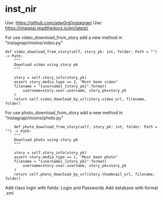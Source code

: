 # inst_nir

Use: https://github.com/adw0rd/instagrapi
Use: https://imageai.readthedocs.io/en/latest/

For use video_download_from_story add a new method in "instagrapi/mixins/video.py" 

    def video_download_from_story(self, story_pk: int, folder: Path = "") -> Path:
        """
        Download video using story pk
        """
        
        story = self.story_info(story_pk)
        assert story.media_type == 2, "Must been video"
        filename = "{username}_{story_pk}".format(
            username=story.user.username, story_pk=story_pk
        )
        return self.video_download_by_url(story.video_url, filename, folder)
    
For use photo_download_from_story add a new method in "instagrapi/mixins/photo.py" 

        def photo_download_from_story(self, story_pk: int, folder: Path = "") -> Path:
        """
        Download photo using story pk
        """
        
        story = self.story_info(story_pk)
        assert story.media_type == 1, "Must been photo"
        filename = "{username}_{story_pk}".format(
            username=story.user.username, story_pk=story_pk
        )
        return self.photo_download_by_url(story.thumbnail_url, filename, folder)
      
Add class login with fields: Login and Passwords
Add database with format <name>.xml

